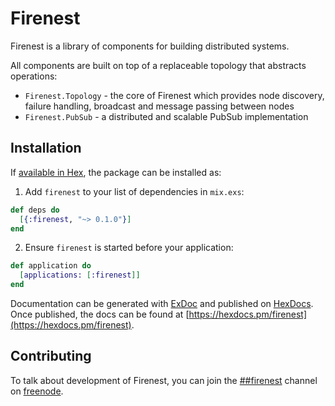 # Firenest

Firenest is a library of components for building distributed systems.

All components are built on top of a replaceable topology that abstracts
operations:

  * `Firenest.Topology` - the core of Firenest which provides node
    discovery, failure handling, broadcast and message passing between
    nodes
  * `Firenest.PubSub` - a distributed and scalable PubSub implementation
  
## Installation

If [available in Hex](https://hex.pm/docs/publish), the package can be installed as:

  1. Add `firenest` to your list of dependencies in `mix.exs`:

  ```elixir
  def deps do
    [{:firenest, "~> 0.1.0"}]
  end
  ```

  2. Ensure `firenest` is started before your application:

  ```elixir
  def application do
    [applications: [:firenest]]
  end
  ```

Documentation can be generated with [ExDoc](https://github.com/elixir-lang/ex_doc)
and published on [HexDocs](https://hexdocs.pm). Once published, the docs can
be found at [https://hexdocs.pm/firenest](https://hexdocs.pm/firenest).

## Contributing

To talk about development of Firenest, you can join the [##firenest](http://webchat.freenode.net/?channels=##firenest) channel on [freenode](https://freenode.net/).
